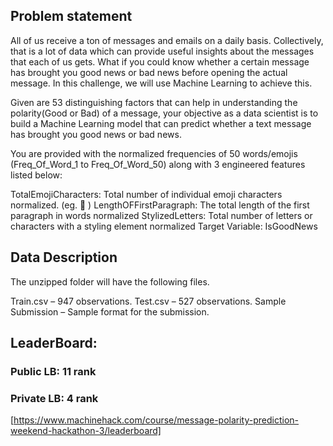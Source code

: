 ## Problem statement
All of us receive a ton of messages and emails on a daily basis. Collectively, that is a lot of data which can provide useful insights about the messages that each of us gets. What if you could know whether a certain message has brought you good news or bad news before opening the actual message. In this challenge, we will use Machine Learning to achieve this.

Given are 53 distinguishing factors that can help in understanding the polarity(Good or Bad) of a message,  your objective as a data scientist is to build a Machine Learning model that can predict whether a text message has brought you good news or bad news.

You are provided with the normalized frequencies of 50 words/emojis (Freq_Of_Word_1 to Freq_Of_Word_50) along with 3 engineered features listed below:

TotalEmojiCharacters: Total number of individual emoji characters normalized. (eg. 🙂 )
LengthOFFirstParagraph: The total length of the first paragraph in words normalized
StylizedLetters: Total number of letters or characters with a styling element normalized
Target Variable: IsGoodNews

## Data Description
The unzipped folder will have the following files.

Train.csv – 947 observations.
Test.csv – 527 observations.
Sample Submission – Sample format for the submission.

## LeaderBoard:
### Public LB: 11 rank
### Private LB: 4 rank
[https://www.machinehack.com/course/message-polarity-prediction-weekend-hackathon-3/leaderboard]
